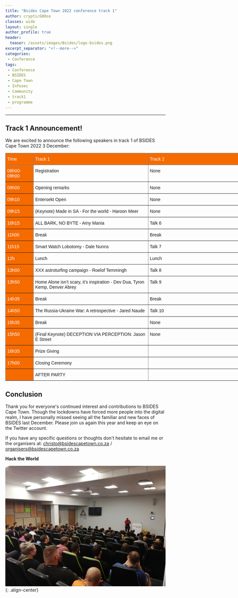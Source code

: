 ```yaml
---
title: "Bsides Cape Town 2022 conference track 1"
author: crypticG00se
classes: wide
layout: single
author_profile: true
header:
  teaser: /assets/images/Bsides/logo-bsides.png
excerpt_separator: "<!--more-->"
categories:
 - Conference
tags:
 - Conference
 - BSIDES
 - Cape Town
 - Infosec
 - Community
 - track1
 - programme
---
```


---  

## Track 1 Announcement!

We are excited to announce the following speakers in track 1 of BSIDES Cape Town 2022 3 December:
<style type="text/css">
.tg  {border-collapse:collapse;border-spacing:0;}
.tg td{border-color:black;border-style:solid;border-width:1px;font-family:Arial, sans-serif;font-size:14px;
  overflow:hidden;padding:10px 5px;word-break:normal;}
.tg th{border-color:black;border-style:solid;border-width:1px;font-family:Arial, sans-serif;font-size:14px;
  font-weight:normal;overflow:hidden;padding:10px 5px;word-break:normal;}
.tg .tg-tyfk{background-color:#f56b00;border-color:inherit;color:#ffffff;text-align:left;vertical-align:top}
.tg .tg-0pky{border-color:inherit;text-align:left;vertical-align:top}
</style>
<table class="tg" style="undefined;table-layout: fixed; width: 810px">
<colgroup>
<col style="width: 88px">
<col style="width: 361px">
<col style="width: 361px">
</colgroup>
<thead>
  <tr>
    <th class="tg-tyfk">Time<br></th>
    <th class="tg-tyfk">Track 1</th>
    <th class="tg-tyfk">Track 2</th>
  </tr>
</thead>
<tbody>
  <tr>
    <td class="tg-tyfk">08h00-09h00</td>
    <td class="tg-0pky">Registration</td>
    <td class="tg-0pky">None</td>
  </tr>
  <tr>
    <td class="tg-tyfk">09h00</td>
    <td class="tg-0pky">Opening remarks</td>
    <td class="tg-0pky">None</td>
  </tr>
  <tr>
    <td class="tg-tyfk">09h10</td>
    <td class="tg-0pky">Entersekt Open</td>
    <td class="tg-0pky">None</td>
  </tr>
  <tr>
    <td class="tg-tyfk">09h15</td>
    <td class="tg-0pky">(Keynote) Made in SA - For the world - Haroon Meer</td>
    <td class="tg-0pky">None</td>
  </tr>
  <tr>
    <td class="tg-tyfk">10h15 </td>
    <td class="tg-0pky">ALL BARK, NO BYTE - Amy Mania<br></td>
    <td class="tg-0pky">Talk 6</td>
  </tr>
  <tr>
    <td class="tg-tyfk">11h00</td>
    <td class="tg-0pky">Break</td>
    <td class="tg-0pky">Break</td>
  </tr>
  <tr>
    <td class="tg-tyfk">11h15 </td>
    <td class="tg-0pky">Smart Watch Lobotomy - Dale Nunns<br></td>
    <td class="tg-0pky">Talk 7</td>
  </tr>
  <tr>
    <td class="tg-tyfk">12h</td>
    <td class="tg-0pky">Lunch</td>
    <td class="tg-0pky">Lunch</td>
  </tr>
  <tr>
    <td class="tg-tyfk">13h00</td>
    <td class="tg-0pky">XXX astroturfing campaign - Roelof Temmingh</td>
    <td class="tg-0pky">Talk 8</td>
  </tr>
  <tr>
    <td class="tg-tyfk">13h50 </td>
    <td class="tg-0pky">Home Alone isn’t scary, it’s inspiration - Dev Dua, Tyron Kemp, Denver Abrey</td>
    <td class="tg-0pky">Talk 9</td>
  </tr>
  <tr>
    <td class="tg-tyfk">14h35</td>
    <td class="tg-0pky">Break</td>
    <td class="tg-0pky">Break</td>
  </tr>
  <tr>
    <td class="tg-tyfk">14h50 </td>
    <td class="tg-0pky">The Russia-Ukraine War: A retrospective - Jared Naude<br></td>
    <td class="tg-0pky">Talk 10</td>
  </tr>
  <tr>
    <td class="tg-tyfk">15h35</td>
    <td class="tg-0pky">Break</td>
    <td class="tg-0pky">None</td>
  </tr>
  <tr>
    <td class="tg-tyfk">15h50</td>
    <td class="tg-0pky">(Final Keynote) DECEPTION VIA PERCEPTION: Jason E Street</td>
    <td class="tg-0pky">None</td>
  </tr>
  <tr>
    <td class="tg-tyfk">16h35</td>
    <td class="tg-0pky">Prize Giving</td>
    <td class="tg-0pky"></td>
  </tr>
  <tr>
    <td class="tg-tyfk">17h00</td>
    <td class="tg-0pky">Closing Ceremony</td>
    <td class="tg-0pky"></td>
  </tr>
  <tr>
    <td class="tg-tyfk"></td>
    <td class="tg-0pky">AFTER PARTY</td>
    <td class="tg-0pky"></td>
  </tr>
</tbody>
</table>

## Conclusion

Thank you for everyone's continued interest and contributions to BSIDES Cape Town. Though the lockdowns have forced more people into the 
digital realm, I have personally missed seeing all the familiar and new faces of BSIDES last December. Please join us again this year and keep an eye on the Twitter account.

If you have any specific questions or thoughts don't hesitate to email me or the organisers at:
christo@bsidescapetown.co.za / organisers@bsidescapetown.co.za

**Hack the World**

![](/assets/images/Bsides/IMG_20191207_174602.jpg){: .align-center}

